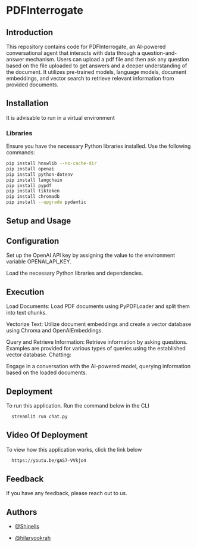 
# PDFInterrogate

## Introduction
This repository contains code for PDFInterrogate, an AI-powered conversational agent that interacts with data through a question-and-answer mechanism.
Users can upload a pdf file and then ask any question based on the file uploaded to get answers and a deeper understanding of the document.
It utilizes pre-trained models, language models, document embeddings, and vector search to retrieve relevant information from provided documents.

## Installation
It is advisable to run in a virtual environment

### Libraries
Ensure you have the necessary Python libraries installed. Use the following commands:

```bash
pip install hnswlib --no-cache-dir
pip install openai
pip install python-dotenv
pip install langchain
pip install pypdf
pip install tiktoken
pip install chromadb
pip install --upgrade pydantic
```

## Setup and Usage
## Configuration
Set up the OpenAI API key by assigning the value to the environment variable OPENAI_API_KEY.

Load the necessary Python libraries and dependencies.

## Execution

Load Documents:
Load PDF documents using PyPDFLoader and split them into text chunks.

Vectorize Text:
Utilize document embeddings and create a vector database using Chroma and OpenAIEmbeddings.

Query and Retrieve Information: Retrieve information by asking questions. Examples are provided for various types of queries using the established vector database.
Chatting:

Engage in a conversation with the AI-powered model, querying information based on the loaded documents.


## Deployment

To run this application. Run the command below in the CLI

```bash
  streamlit run chat.py
```
## Video Of Deployment

To view how this application works, click the link below

``` bash
  https://youtu.be/gAS7-VVkjo4
```

## Feedback

If you have any feedback, please reach out to us.



## Authors


- [@Shinells](https://www.github.com/octokatherine)


- [@hilaryookrah](https://www.github.com/octokatherine)

